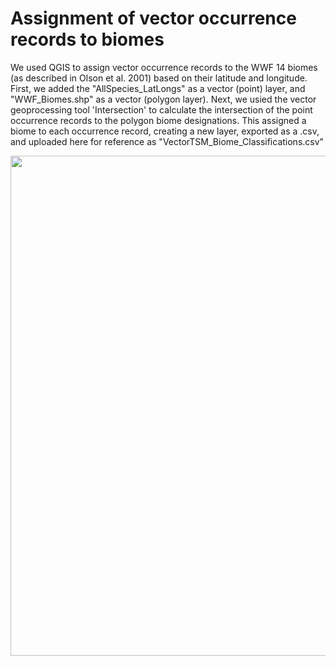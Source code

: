 # Assignment of vector occurrence records to biomes

We used QGIS to assign vector occurrence records to the WWF 14 biomes (as described in Olson et al. 2001) based on their latitude and longitude.
First, we added the "AllSpecies_LatLongs" as a vector (point) layer, and "WWF_Biomes.shp" as a vector (polygon layer). Next, we usied the vector geoprocessing tool 'Intersection' to calculate the intersection of the point occurrence records to the polygon biome designations. This assigned a biome to each occurrence record, creating a new layer, exported as a .csv, and uploaded here for reference as "VectorTSM_Biome_Classifications.csv"


<p align="center">
  <img width="800"
    src="https://github.com/lcouper/VectorWarmingTolerance/assets/10873177/80700d8d-8aec-4c10-8538-94769202b7a9">
  </p>    
<p align="center"> 
